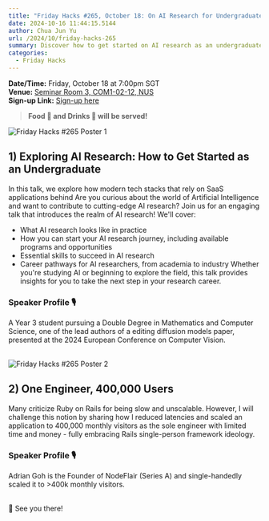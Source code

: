 ```yaml
---
title: "Friday Hacks #265, October 18: On AI Research for Undergraduates and Scaling to 400,000 Users"
date: 2024-10-16 11:44:15.5144
author: Chua Jun Yu
url: /2024/10/friday-hacks-265
summary: Discover how to get started on AI research as an undergraduate and how to engineer an application for scale!
categories:
  - Friday Hacks
---
```


**Date/Time:** Friday, October 18 at 7:00pm SGT<br />
**Venue:** <a href="https://maps.app.goo.gl/AfQPqS11RgqwVaKE9">Seminar Room 3, COM1-02-12, NUS</a><br />
**Sign-up Link:** [Sign-up here](https://hckr.cc/fh-265-signup)<br />

> **Food 🍕 and Drinks 🧋 will be served!**

<img src="/img/2024/fh/265-1.jpg" alt="Friday Hacks #265 Poster 1" /><br />


## 1) Exploring AI Research: How to Get Started as an Undergraduate

In this talk, we explore how modern tech stacks that rely on SaaS applications behind Are you curious about the world of Artificial Intelligence and want to contribute to cutting-edge AI research? Join us for an engaging talk that introduces the realm of AI research!
We'll cover:
* What AI research looks like in practice
* How you can start your AI research journey, including available programs and opportunities
* Essential skills to succeed in AI research
* Career pathways for AI researchers, from academia to industry
Whether you're studying AI or beginning to explore the field, this talk provides insights for you to take the next step in your research career.

### Speaker Profile 🎙️

A Year 3 student pursuing a Double Degree in Mathematics and Computer Science, one of the lead authors of a editing diffusion models paper, presented at the 2024 European Conference on Computer Vision.<br /><br />

<img src="/img/2024/fh/265-2.jpg" alt="Friday Hacks #265 Poster 2" /><br />


## 2) One Engineer, 400,000 Users

Many criticize Ruby on Rails for being slow and unscalable. However, I will challenge this notion by sharing how I reduced latencies and scaled an application to 400,000 monthly visitors as the sole engineer with limited time and money - fully embracing Rails single-person framework ideology.

### Speaker Profile 🎙️

Adrian Goh is the Founder of NodeFlair (Series A) and single-handedly scaled it to >400k monthly visitors.<br /><br />

👋 See you there!
